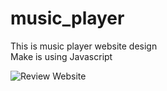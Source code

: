 # music_player
This is music player website design <br>
Make is using Javascript

![Review Website](https://user-images.githubusercontent.com/80236079/162559969-e34f81ac-33b8-43c2-9d8a-7e227d2ad553.JPG)
